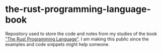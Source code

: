 # the-rust-programming-language-book
Repository used to store the code and notes from my studies of the book ["The Rust Programming Language"](https://doc.rust-lang.org/book/). I am making this public since the examples and code snippets might help someone.

